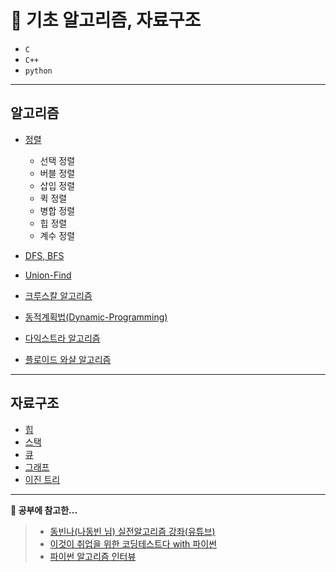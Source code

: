 # 📃 기초 알고리즘, 자료구조

- `C`
- `C++`
- `python`

---

## 알고리즘

- [정렬](https://github.com/ryong9rrr/algorithm-basic-c/tree/master/%EC%95%8C%EA%B3%A0%EB%A6%AC%EC%A6%98/%EC%A0%95%EB%A0%AC)

  - 선택 정렬
  - 버블 정렬
  - 삽입 정렬
  - 퀵 정렬
  - 병합 정렬
  - 힙 정렬
  - 계수 정렬

- [DFS, BFS](https://github.com/ryong9rrr/algorithm-basic-c/tree/master/%EC%95%8C%EA%B3%A0%EB%A6%AC%EC%A6%98/DFS%2C%20BFS)

- [Union-Find](https://github.com/ryong9rrr/algorithm-basic-c/tree/master/%EC%95%8C%EA%B3%A0%EB%A6%AC%EC%A6%98/Union-Find)

- [크루스칼 알고리즘](https://github.com/ryong9rrr/algorithm-basic-c/tree/master/%EC%95%8C%EA%B3%A0%EB%A6%AC%EC%A6%98/%ED%81%AC%EB%A3%A8%EC%8A%A4%EC%B9%BC%20%EC%95%8C%EA%B3%A0%EB%A6%AC%EC%A6%98)

- [동적계획법(Dynamic-Programming)](https://github.com/ryong9rrr/algorithm-basic-c/tree/master/%EC%95%8C%EA%B3%A0%EB%A6%AC%EC%A6%98/%EB%8F%99%EC%A0%81%EA%B3%84%ED%9A%8D%EB%B2%95)

- [다익스트라 알고리즘](https://github.com/ryong9rrr/algorithm-basic-c/tree/master/%EC%95%8C%EA%B3%A0%EB%A6%AC%EC%A6%98/%EB%8B%A4%EC%9D%B5%EC%8A%A4%ED%8A%B8%EB%9D%BC%20%EC%95%8C%EA%B3%A0%EB%A6%AC%EC%A6%98)

- [플로이드 와샬 알고리즘]()

---

## 자료구조

- [힙](https://github.com/ryong9rrr/algorithm-basic-c/tree/master/%EC%9E%90%EB%A3%8C%EA%B5%AC%EC%A1%B0/%ED%9E%99)
- [스택](https://github.com/ryong9rrr/algorithm-basic-c/tree/master/%EC%9E%90%EB%A3%8C%EA%B5%AC%EC%A1%B0/%EC%8A%A4%ED%83%9D)
- [큐](https://github.com/ryong9rrr/algorithm-basic-c/tree/master/%EC%9E%90%EB%A3%8C%EA%B5%AC%EC%A1%B0/%ED%81%90)
- [그래프](https://github.com/ryong9rrr/algorithm-basic-c/tree/master/%EC%9E%90%EB%A3%8C%EA%B5%AC%EC%A1%B0/%EA%B7%B8%EB%9E%98%ED%94%84)
- [이진 트리](https://github.com/ryong9rrr/algorithm-basic-c/tree/master/%EC%9E%90%EB%A3%8C%EA%B5%AC%EC%A1%B0/%EC%9D%B4%EC%A7%84%ED%8A%B8%EB%A6%AC)

---

<strong>🌈 공부에 참고한...</strong>

> - [동빈나(나동빈 님) 실전알고리즘 강좌(유튜브)](https://www.youtube.com/watch?v=qQ5iLNjpxSk&list=PLRx0vPvlEmdDHxCvAQS1_6XV4deOwfVrz&index=1)
> - [이것이 취업을 위한 코딩테스트다 with 파이썬](https://www.hanbit.co.kr/store/books/look.php?p_code=B8945183661)
> - [파이썬 알고리즘 인터뷰](http://www.kyobobook.co.kr/product/detailViewKor.laf?mallGb=KOR&ejkGb=KOR&barcode=9791189909178)

